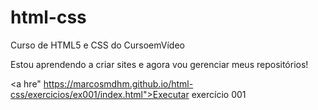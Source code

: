 # html-css
 Curso de HTML5 e CSS do CursoemVídeo

 Estou aprendendo a criar sites e agora vou gerenciar
 meus repositórios!

 <a hre" https://marcosmdhm.github.io/html-css/exercicios/ex001/index.html">Executar exercício 001</a>
